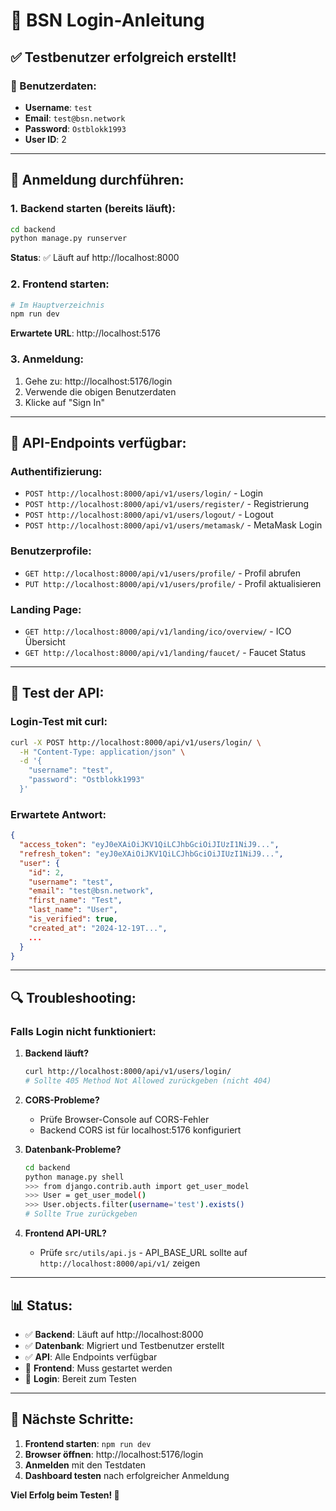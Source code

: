 # 🔐 BSN Login-Anleitung

## ✅ Testbenutzer erfolgreich erstellt!

### 👤 Benutzerdaten:
- **Username**: `test`
- **Email**: `test@bsn.network`
- **Password**: `Ostblokk1993`
- **User ID**: 2

---

## 🚀 Anmeldung durchführen:

### 1. Backend starten (bereits läuft):
```bash
cd backend
python manage.py runserver
```
**Status**: ✅ Läuft auf http://localhost:8000

### 2. Frontend starten:
```bash
# Im Hauptverzeichnis
npm run dev
```
**Erwartete URL**: http://localhost:5176

### 3. Anmeldung:
1. Gehe zu: http://localhost:5176/login
2. Verwende die obigen Benutzerdaten
3. Klicke auf "Sign In"

---

## 🔧 API-Endpoints verfügbar:

### Authentifizierung:
- `POST http://localhost:8000/api/v1/users/login/` - Login
- `POST http://localhost:8000/api/v1/users/register/` - Registrierung
- `POST http://localhost:8000/api/v1/users/logout/` - Logout
- `POST http://localhost:8000/api/v1/users/metamask/` - MetaMask Login

### Benutzerprofile:
- `GET http://localhost:8000/api/v1/users/profile/` - Profil abrufen
- `PUT http://localhost:8000/api/v1/users/profile/` - Profil aktualisieren

### Landing Page:
- `GET http://localhost:8000/api/v1/landing/ico/overview/` - ICO Übersicht
- `GET http://localhost:8000/api/v1/landing/faucet/` - Faucet Status

---

## 🧪 Test der API:

### Login-Test mit curl:
```bash
curl -X POST http://localhost:8000/api/v1/users/login/ \
  -H "Content-Type: application/json" \
  -d '{
    "username": "test",
    "password": "Ostblokk1993"
  }'
```

### Erwartete Antwort:
```json
{
  "access_token": "eyJ0eXAiOiJKV1QiLCJhbGciOiJIUzI1NiJ9...",
  "refresh_token": "eyJ0eXAiOiJKV1QiLCJhbGciOiJIUzI1NiJ9...",
  "user": {
    "id": 2,
    "username": "test",
    "email": "test@bsn.network",
    "first_name": "Test",
    "last_name": "User",
    "is_verified": true,
    "created_at": "2024-12-19T...",
    ...
  }
}
```

---

## 🔍 Troubleshooting:

### Falls Login nicht funktioniert:

1. **Backend läuft?**
   ```bash
   curl http://localhost:8000/api/v1/users/login/
   # Sollte 405 Method Not Allowed zurückgeben (nicht 404)
   ```

2. **CORS-Probleme?**
   - Prüfe Browser-Console auf CORS-Fehler
   - Backend CORS ist für localhost:5176 konfiguriert

3. **Datenbank-Probleme?**
   ```bash
   cd backend
   python manage.py shell
   >>> from django.contrib.auth import get_user_model
   >>> User = get_user_model()
   >>> User.objects.filter(username='test').exists()
   # Sollte True zurückgeben
   ```

4. **Frontend API-URL?**
   - Prüfe `src/utils/api.js` - API_BASE_URL sollte auf `http://localhost:8000/api/v1/` zeigen

---

## 📊 Status:

- ✅ **Backend**: Läuft auf http://localhost:8000
- ✅ **Datenbank**: Migriert und Testbenutzer erstellt
- ✅ **API**: Alle Endpoints verfügbar
- 🔄 **Frontend**: Muss gestartet werden
- 🔄 **Login**: Bereit zum Testen

---

## 🎯 Nächste Schritte:

1. **Frontend starten**: `npm run dev`
2. **Browser öffnen**: http://localhost:5176/login
3. **Anmelden** mit den Testdaten
4. **Dashboard testen** nach erfolgreicher Anmeldung

**Viel Erfolg beim Testen! 🚀** 